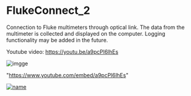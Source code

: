 # FlukeConnect_2
Connection to Fluke multimeters through optical link. The data from the multimeter is collected and displayed on the computer.
Logging functionality may be added in the future.

Youtube video: https://youtu.be/a9pcPl6lhEs

![imgge](https://img.youtube.com/vi/a9pcPl6lhEs/maxresdefault.jpg)

"https://www.youtube.com/embed/a9pcPl6lhEs"

[![name](https://img.youtube.com/vi/a9pcPl6lhEs/maxresdefault.jpg)](https://youtu.be/a9pcPl6lhEs)
